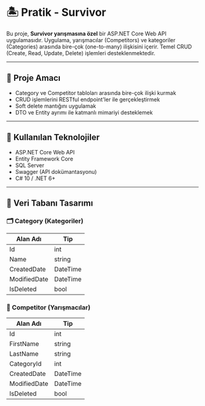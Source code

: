 # 🏝️ Pratik - Survivor

Bu proje, **Survivor yarışmasına özel** bir ASP.NET Core Web API uygulamasıdır. Uygulama, yarışmacılar (Competitors) ve kategoriler (Categories) arasında bire-çok (one-to-many) ilişkisini içerir. Temel CRUD (Create, Read, Update, Delete) işlemleri desteklenmektedir.

---

## 📌 Proje Amacı

- Category ve Competitor tabloları arasında bire-çok ilişki kurmak
- CRUD işlemlerini RESTful endpoint'ler ile gerçekleştirmek
- Soft delete mantığını uygulamak
- DTO ve Entity ayrımı ile katmanlı mimariyi desteklemek

---

## 🧪 Kullanılan Teknolojiler

- ASP.NET Core Web API
- Entity Framework Core
- SQL Server
- Swagger (API dokümantasyonu)
- C# 10 / .NET 6+

---

## 🧱 Veri Tabanı Tasarımı

### 🗂️ Category (Kategoriler)

| Alan Adı     | Tip     |
|--------------|---------|
| Id           | int     |
| Name         | string  |
| CreatedDate  | DateTime |
| ModifiedDate | DateTime |
| IsDeleted    | bool    |

### 🧍 Competitor (Yarışmacılar)

| Alan Adı     | Tip     |
|--------------|---------|
| Id           | int     |
| FirstName    | string  |
| LastName     | string  |
| CategoryId   | int     |
| CreatedDate  | DateTime |
| ModifiedDate | DateTime |
| IsDeleted    | bool    |

